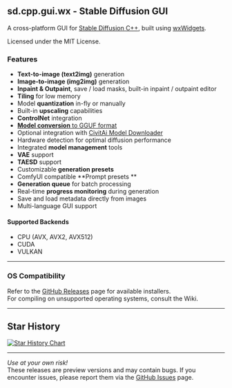 
## **sd.cpp.gui.wx - Stable Diffusion GUI**

A cross-platform GUI for [Stable Diffusion C++](https://github.com/leejet/stable-diffusion.cpp), built using [wxWidgets](https://www.wxwidgets.org/).

Licensed under the MIT License.

### **Features**

-   **Text-to-image (text2img)** generation
-   **Image-to-image (img2img)** generation
-   **Inpaint & Outpaint**, save / load masks, built-in inpaint / outpaint editor
-   **Tiling** for low memory
-   Model **quantization** in-fly or manually
-   Built-in **upscaling** capabilities
-   **ControlNet** integration
-   [**Model conversion** to GGUF format](https://github.com/fszontagh/sd.cpp.gui.wx/wiki/Convert-safetensors-model-into-gguf-(aka.-quantization))
-   Optional integration with [CivitAi Model Downloader](https://github.com/fszontagh/sd.cpp.gui.wx/wiki/CivitAi-Integration)
-   Hardware detection for optimal diffusion performance
-   Integrated **model management** tools
-   **VAE** support
-   **TAESD** support
-   Customizable **generation presets**
-   ComfyUI compatible **Prompt presets **
-   **Generation queue** for batch processing
-   Real-time **progress monitoring** during generation
-   Save and load metadata directly from images
-   Multi-language GUI support

#### **Supported Backends**

-   CPU (AVX, AVX2, AVX512)
-   CUDA
-   VULKAN

----------

### **OS Compatibility**

Refer to the [GitHub Releases](https://github.com/fszontagh/sd.cpp.gui.wx/releases) page for available installers.  
For compiling on unsupported operating systems, consult the Wiki.


---

## Star History

[![Star History Chart](https://api.star-history.com/svg?repos=fszontagh/sd.cpp.gui.wx&type=Date)](https://star-history.com/#fszontagh/sd.cpp.gui.wx&Date)

----------

_Use at your own risk!_  
These releases are preview versions and may contain bugs. If you encounter issues, please report them via the [GitHub Issues](https://github.com/fszontagh/sd.cpp.gui.wx/issues) page.
